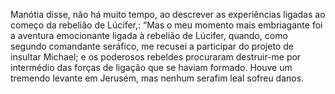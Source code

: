 ﻿Manótia disse, não há muito tempo, ao descrever as experiências ligadas ao começo da rebelião de Lúcifer,: “Mas o meu momento mais embriagante foi a aventura emocionante ligada à rebelião de Lúcifer, quando, como segundo comandante seráfico, me recusei a participar do projeto de insultar Michael; e os poderosos rebeldes procuraram destruir-me por intermédio das forças de ligação que se haviam formado. Houve um tremendo levante em Jerusém, mas nenhum serafim leal sofreu danos.